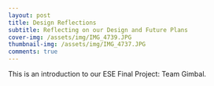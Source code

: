 ```yaml
---
layout: post
title: Design Reflections
subtitle: Reflecting on our Design and Future Plans
cover-img: /assets/img/IMG_4739.JPG
thumbnail-img: /assets/img/IMG_4737.JPG
comments: true
---
```


This is an introduction to our ESE Final Project: Team Gimbal.
